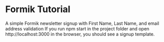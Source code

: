 # Formik Tutorial 
A simple Formik newsletter signup with First Name, Last Name, and email address validation 
If you run npm start in the project folder and open http://localhost:3000 in the browser, you should see a signup template.
